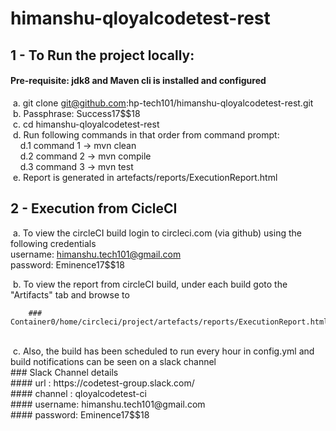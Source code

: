 # himanshu-qloyalcodetest-rest
## 1 - To Run the project locally: <br/>

#### Pre-requisite: jdk8 and Maven cli is installed and configured <br/>

&nbsp;a. git clone git@github.com:hp-tech101/himanshu-qloyalcodetest-rest.git <br/>
&nbsp;b. Passphrase: Success17$$18 <br/>
&nbsp;c. cd himanshu-qloyalcodetest-rest <br/>
&nbsp;d. Run following commands in that order from command prompt: <br/>
&nbsp;&nbsp;&nbsp;&nbsp;d.1 command 1 -> mvn clean <br/>
&nbsp;&nbsp;&nbsp;&nbsp;d.2 command 2 -> mvn compile <br/>
&nbsp;&nbsp;&nbsp;&nbsp;d.3 command 3 -> mvn test <br/>
&nbsp;e. Report is generated in artefacts/reports/ExecutionReport.html <br/>

## 2 - Execution from CicleCI <br/>

&nbsp;a. To view the circleCI build login to circleci.com (via github) using the following credentials <br/>
            username: himanshu.tech101@gmail.com <br/>
            password: Eminence17$$18 <br/>
            
&nbsp;b. To view the report from circleCI build, under each build goto the "Artifacts" tab and browse to <br/>

        ### Container0/home/circleci/project/artefacts/reports/ExecutionReport.html  
<br/>
&nbsp;c. Also, the build has been scheduled to run every hour in config.yml and build notifications can be seen on a slack channel <br/>
         ### Slack Channel details <br/>
         #### url : https://codetest-group.slack.com/ <br/>
         #### channel : qloyalcodetest-ci <br/>
         #### username: himanshu.tech101@gmail.com <br/>
         #### password: Eminence17$$18 <br/>

